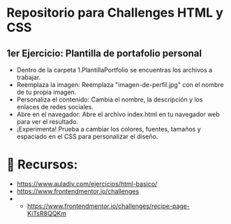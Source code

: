 # Repositorio para Challenges HTML y CSS

## 1er Ejercicio: Plantilla de portafolio personal
- Dentro de la carpeta 1.PlantillaPortfolio se encuentras los archivos a trabajar.
- Reemplaza la imagen: Reemplaza "imagen-de-perfil.jpg" con el nombre de tu propia imagen.
- Personaliza el contenido: Cambia el nombre, la descripción y los enlaces de redes sociales.
- Abre en el navegador: Abre el archivo index.html en tu navegador web para ver el resultado.
- ¡Experimenta! Prueba a cambiar los colores, fuentes, tamaños y espaciado en el CSS para personalizar el diseño.

# 📝 Recursos:
- https://www.auladiv.com/ejercicios/html-basico/
- https://www.frontendmentor.io/challenges
- - https://www.frontendmentor.io/challenges/recipe-page-KiTsR8QQKm
